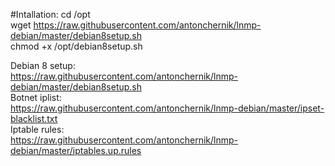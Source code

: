 #Intallation:
cd /opt <br />
wget https://raw.githubusercontent.com/antonchernik/lnmp-debian/master/debian8setup.sh <br />
chmod +x /opt/debian8setup.sh <br />


Debian 8 setup: <br />
https://raw.githubusercontent.com/antonchernik/lnmp-debian/master/debian8setup.sh <br />
Botnet iplist: <br />
https://raw.githubusercontent.com/antonchernik/lnmp-debian/master/ipset-blacklist.txt <br />
Iptable rules: <br />
https://raw.githubusercontent.com/antonchernik/lnmp-debian/master/iptables.up.rules <br />
